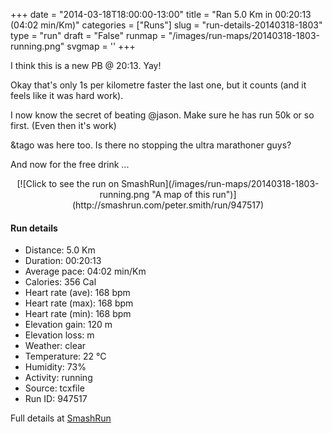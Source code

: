 +++
date = "2014-03-18T18:00:00-13:00"
title = "Ran 5.0 Km in 00:20:13 (04:02 min/Km)"
categories = ["Runs"]
slug = "run-details-20140318-1803"
type = "run"
draft = "False"
runmap = "/images/run-maps/20140318-1803-running.png"
svgmap = '<polyline points="39 90, 39 89, 40 88, 40 81, 3 69, 16 38, 41 14, 55 0, 64 0, 67 4, 42 29, 29 40, 68 3, 55 1, 19 35, 4 71, 39 82, 37 93, 51 100, 69 96, 78 83, 94 77, 97 73">'
+++

I think this is a new PB @ 20:13. Yay!  

Okay that's only 1s per kilometre faster the last one, but it counts (and it feels like it was hard work). 

I now know the secret of beating @jason.  Make sure he has run 50k or so first. (Even then it's work)

&tago was here too. Is there no stopping the ultra marathoner guys?

And now for the free drink ...



<!--more-->

<center>
[![Click to see the run on SmashRun](/images/run-maps/20140318-1803-running.png "A map of this run")](http://smashrun.com/peter.smith/run/947517)
</center>

#### Run details

* Distance: 5.0 Km
* Duration: 00:20:13
* Average pace: 04:02 min/Km
* Calories: 356 Cal
* Heart rate (ave): 168 bpm
* Heart rate (max): 168 bpm
* Heart rate (min): 168 bpm
* Elevation gain: 120 m
* Elevation loss:  m
* Weather: clear
* Temperature: 22 &deg;C
* Humidity: 73%
* Activity: running
* Source: tcxfile
* Run ID: 947517

Full details at [SmashRun](http://smashrun.com/peter.smith/run/947517)